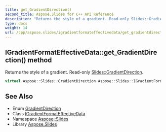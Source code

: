 ```yaml
---
title: get_GradientDirection()
second_title: Aspose.Slides for C++ API Reference
description: "Returns the style of a gradient. Read-only Slides::GradientDirection."
type: docs
weight: 14
url: /cpp/aspose.slides/igradientformateffectivedata/get_gradientdirection/
---
```

## IGradientFormatEffectiveData::get_GradientDirection() method


Returns the style of a gradient. Read-only [Slides::GradientDirection](../../gradientdirection/).

```cpp
virtual Aspose::Slides::GradientDirection Aspose::Slides::IGradientFormatEffectiveData::get_GradientDirection()=0
```

## See Also

* Enum [GradientDirection](../gradientdirection/)
* Class [IGradientFormatEffectiveData](./)
* Namespace [Aspose::Slides](../)
* Library [Aspose.Slides](../../)